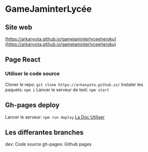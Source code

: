 # GameJaminterLycée

## Site web 
[https://arkanyota.github.io/gamejaminterlyceeheroku](https://arkanyota.github.io/gamejaminterlyceeheroku)

## Page React
### Utiliser le code source

Cloner le repo: `git clone https://arkanyota.github.io/`
Instaler les paquets: `npm i`
Lancer le serveur de test: `npm start`

## Gh-pages deploy

Lancer le serveur: `npm run deploy`
[La Doc Utiliser](https://create-react-app.dev/docs/deployment/#github-pages)

## Les differantes branches

dev: Code source
gh-pages: Github pages

